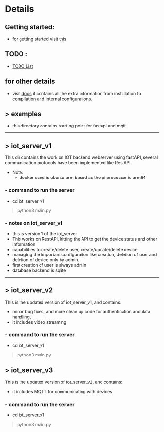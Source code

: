 # Details

## Getting started:
* for getting started visit [this](docs/Getting_Started.md)

## TODO :
* [TODO List](docs/TODO.md)

## for other details
* visit [docs](docs/) it contains all the extra information from installation to compilation and internal configurations.

## > examples 
* this directory contains starting point for fastapi and mqtt
---

## > iot_server_v1

This dir contains the work on IOT backend webserver using fastAPI,
several communication protocols have been implemented like RestAPI.

* Note:
    -  docker used is ubuntu arm based as the pi processor is arm64


### - command to run the server
* cd iot_server_v1
> python3 main.py

### - notes on iot_server_v1
* this is version 1 of the iot_server
* This works on RestAPI, hitting the API to get the device status and other information
* capabilities to create/delete user, create/update/delete device
* managing the important configuration like creation, deletion of user and deletion of device only by admin.
* first creation of user is always admin
* database backend is sqlite
---

## > iot_server_v2
This is the updated version of iot_server_v1, and contains:
* minor bug fixes, and more clean up code for authentication and data handling,
* it includes video streaming

### - command to run the server
* cd iot_server_v1
> python3 main.py

## > iot_server_v3
This is the updated version of iot_server_v2, and contains:

* it includes MQTT for communicating with devices

### - command to run the server
* cd iot_server_v1
> python3 main.py
